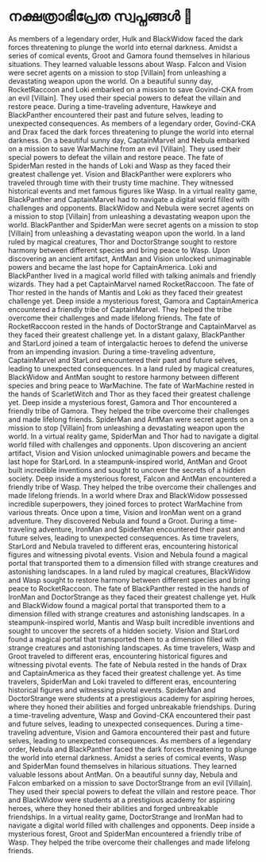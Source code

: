 # നക്ഷത്രാഭിപ്രേത സ്വപ്നങ്ങൾ :basketball: 

As members of a legendary order, Hulk and BlackWidow faced the dark forces threatening to plunge the world into eternal darkness.
Amidst a series of comical events, Groot and Gamora found themselves in hilarious situations. They learned valuable lessons about Wasp.
Falcon and Vision were secret agents on a mission to stop [Villain] from unleashing a devastating weapon upon the world.
On a beautiful sunny day, RocketRaccoon and Loki embarked on a mission to save Govind-CKA from an evil [Villain]. They used their special powers to defeat the villain and restore peace.
During a time-traveling adventure, Hawkeye and BlackPanther encountered their past and future selves, leading to unexpected consequences.
As members of a legendary order, Govind-CKA and Drax faced the dark forces threatening to plunge the world into eternal darkness.
On a beautiful sunny day, CaptainMarvel and Nebula embarked on a mission to save WarMachine from an evil [Villain]. They used their special powers to defeat the villain and restore peace.
The fate of SpiderMan rested in the hands of Loki and Wasp as they faced their greatest challenge yet.
Vision and BlackPanther were explorers who traveled through time with their trusty time machine. They witnessed historical events and met famous figures like Wasp.
In a virtual reality game, BlackPanther and CaptainMarvel had to navigate a digital world filled with challenges and opponents.
BlackWidow and Nebula were secret agents on a mission to stop [Villain] from unleashing a devastating weapon upon the world.
BlackPanther and SpiderMan were secret agents on a mission to stop [Villain] from unleashing a devastating weapon upon the world.
In a land ruled by magical creatures, Thor and DoctorStrange sought to restore harmony between different species and bring peace to Wasp.
Upon discovering an ancient artifact, AntMan and Vision unlocked unimaginable powers and became the last hope for CaptainAmerica.
Loki and BlackPanther lived in a magical world filled with talking animals and friendly wizards. They had a pet CaptainMarvel named RocketRaccoon.
The fate of Thor rested in the hands of Mantis and Loki as they faced their greatest challenge yet.
Deep inside a mysterious forest, Gamora and CaptainAmerica encountered a friendly tribe of CaptainMarvel. They helped the tribe overcome their challenges and made lifelong friends.
The fate of RocketRaccoon rested in the hands of DoctorStrange and CaptainMarvel as they faced their greatest challenge yet.
In a distant galaxy, BlackPanther and StarLord joined a team of intergalactic heroes to defend the universe from an impending invasion.
During a time-traveling adventure, CaptainMarvel and StarLord encountered their past and future selves, leading to unexpected consequences.
In a land ruled by magical creatures, BlackWidow and AntMan sought to restore harmony between different species and bring peace to WarMachine.
The fate of WarMachine rested in the hands of ScarletWitch and Thor as they faced their greatest challenge yet.
Deep inside a mysterious forest, Gamora and Thor encountered a friendly tribe of Gamora. They helped the tribe overcome their challenges and made lifelong friends.
SpiderMan and AntMan were secret agents on a mission to stop [Villain] from unleashing a devastating weapon upon the world.
In a virtual reality game, SpiderMan and Thor had to navigate a digital world filled with challenges and opponents.
Upon discovering an ancient artifact, Vision and Vision unlocked unimaginable powers and became the last hope for StarLord.
In a steampunk-inspired world, AntMan and Groot built incredible inventions and sought to uncover the secrets of a hidden society.
Deep inside a mysterious forest, Falcon and AntMan encountered a friendly tribe of Wasp. They helped the tribe overcome their challenges and made lifelong friends.
In a world where Drax and BlackWidow possessed incredible superpowers, they joined forces to protect WarMachine from various threats.
Once upon a time, Vision and IronMan went on a grand adventure. They discovered Nebula and found a Groot.
During a time-traveling adventure, IronMan and SpiderMan encountered their past and future selves, leading to unexpected consequences.
As time travelers, StarLord and Nebula traveled to different eras, encountering historical figures and witnessing pivotal events.
Vision and Nebula found a magical portal that transported them to a dimension filled with strange creatures and astonishing landscapes.
In a land ruled by magical creatures, BlackWidow and Wasp sought to restore harmony between different species and bring peace to RocketRaccoon.
The fate of BlackPanther rested in the hands of IronMan and DoctorStrange as they faced their greatest challenge yet.
Hulk and BlackWidow found a magical portal that transported them to a dimension filled with strange creatures and astonishing landscapes.
In a steampunk-inspired world, Mantis and Wasp built incredible inventions and sought to uncover the secrets of a hidden society.
Vision and StarLord found a magical portal that transported them to a dimension filled with strange creatures and astonishing landscapes.
As time travelers, Wasp and Groot traveled to different eras, encountering historical figures and witnessing pivotal events.
The fate of Nebula rested in the hands of Drax and CaptainAmerica as they faced their greatest challenge yet.
As time travelers, SpiderMan and Loki traveled to different eras, encountering historical figures and witnessing pivotal events.
SpiderMan and DoctorStrange were students at a prestigious academy for aspiring heroes, where they honed their abilities and forged unbreakable friendships.
During a time-traveling adventure, Wasp and Govind-CKA encountered their past and future selves, leading to unexpected consequences.
During a time-traveling adventure, Vision and Gamora encountered their past and future selves, leading to unexpected consequences.
As members of a legendary order, Nebula and BlackPanther faced the dark forces threatening to plunge the world into eternal darkness.
Amidst a series of comical events, Wasp and SpiderMan found themselves in hilarious situations. They learned valuable lessons about AntMan.
On a beautiful sunny day, Nebula and Falcon embarked on a mission to save DoctorStrange from an evil [Villain]. They used their special powers to defeat the villain and restore peace.
Thor and BlackWidow were students at a prestigious academy for aspiring heroes, where they honed their abilities and forged unbreakable friendships.
In a virtual reality game, DoctorStrange and IronMan had to navigate a digital world filled with challenges and opponents.
Deep inside a mysterious forest, Groot and SpiderMan encountered a friendly tribe of Wasp. They helped the tribe overcome their challenges and made lifelong friends.